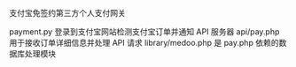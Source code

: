支付宝免签约第三方个人支付网关

payment.py 登录到支付宝网站检测支付宝订单并通知 API 服务器
api/pay.php 用于接收订单详细信息并处理 API 请求
library/medoo.php 是 pay.php 依赖的数据库处理模块
